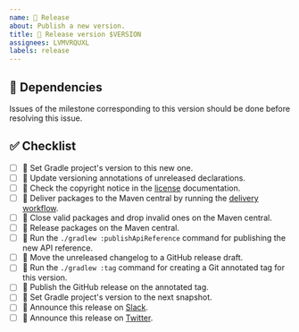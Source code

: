```yaml
---
name: 🔖 Release
about: Publish a new version.
title: 🔖 Release version $VERSION
assignees: LVMVRQUXL
labels: release
---
```


## 🔗 Dependencies

Issues of the milestone corresponding to this version should be done before resolving this issue.

## ✅ Checklist

- [ ] 🔖 Set Gradle project's version to this new one.
- [ ] 📝 Update versioning annotations of unreleased declarations.
- [ ] 📝 Check the copyright notice in the [license] documentation.
- [ ] 🚀 Deliver packages to the Maven central by running the [delivery workflow].
- [ ] 🚀 Close valid packages and drop invalid ones on the Maven central.
- [ ] 🚀 Release packages on the Maven central.
- [ ] 🚀 Run the `./gradlew :publishApiReference` command for publishing the new API reference.
- [ ] 📝 Move the unreleased changelog to a GitHub release draft.
- [ ] 🔖 Run the `./gradlew :tag` command for creating a Git annotated tag for this version.
- [ ] 🔖 Publish the GitHub release on the annotated tag.
- [ ] 🔖 Set Gradle project's version to the next snapshot.
- [ ] 📝 Announce this release on [Slack].
- [ ] 📝 Announce this release on [Twitter].

[delivery workflow]: https://github.com/kotools/types/actions/workflows/delivery.yml
[license]: https://github.com/kotools/types/blob/main/LICENSE.txt
[slack]: https://kotlinlang.slack.com/archives/C05H0L1LD25
[twitter]: https://twitter.com/KotoolsContact
